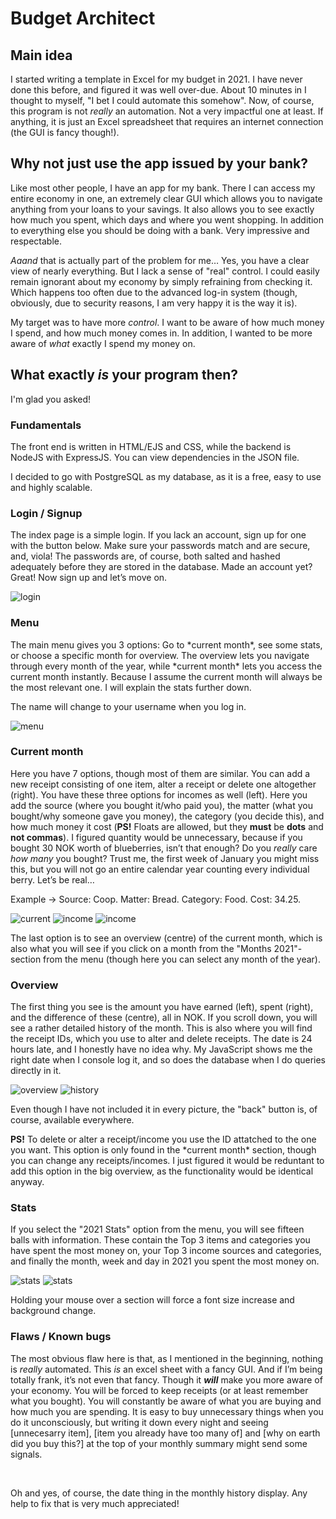# Budget Architect

## Main idea

I started writing a template in Excel for my budget in 2021. I have never done this before, and figured it was well over-due. About 10 minutes in I thought to myself, "I bet I could automate this somehow". Now, of course, this program is not *really* an automation. Not a very impactful one at least. If anything, it is just an Excel spreadsheet that requires an internet connection (the GUI is fancy though!).

## Why not just use the app issued by your bank?

Like most other people, I have an app for my bank. There I can access my entire economy in one, an extremely clear GUI which allows you to navigate anything from your loans to your savings. It also allows you to see exactly how much you spent, which days and where you went shopping. In addition to everything else you should be doing with a bank. Very impressive and respectable.

*Aaand* that is actually part of the problem for me… Yes, you have a clear view of nearly everything. But I lack a sense of "real" control. I could easily remain ignorant about my economy by simply refraining from checking it. Which happens too often due to the advanced log-in system (though, obviously, due to security reasons, I am very happy it is the way it is).

My target was to have more *control*. I want to be aware of how much money I spend, and how much money comes in. In addition, I wanted to be more aware of *what* exactly I spend my money on.

## What exactly *is* your program then?

I'm glad you asked!

### Fundamentals

The front end is written in HTML/EJS and CSS, while the backend is NodeJS with ExpressJS. You can view dependencies in the JSON file.

I decided to go with PostgreSQL as my database, as it is a free, easy to use and highly scalable.

### Login / Signup

The index page is a simple login. If you lack an account, sign up for one with the button below. Make sure your passwords match and are secure, and, viola! The passwords are, of course, both salted and hashed adequately before they are stored in the database. Made an account yet? Great! Now sign up and let’s move on.

![login](/Images/login.jpg)

### Menu

The main menu gives you 3 options: Go to \*current month*, see some stats, or choose a specific month for overview. The overview lets you navigate through every month of the year, while \*current month* lets you access the current month instantly. Because I assume the current month will always be the most relevant one. I will explain the stats further down.

The name will change to your username when you log in.

![menu](/Images/menu.jpg)

### Current month

Here you have 7 options, though most of them are similar. You can add a new receipt consisting of one item, alter a receipt or delete one altogether (right). You have these three options for incomes as well (left). Here you add the source (where you bought it/who paid you), the matter (what you bought/why someone gave you money), the category (you decide this), and how much money it cost (**PS!** Floats are allowed, but they **must** be **dots** and **not commas**). I figured quantity would be unnecessary, because if you bought 30 NOK worth of blueberries, isn’t that enough? Do you *really* care *how many* you bought? Trust me, the first week of January you might miss this, but you will not go an entire calendar year counting every individual berry. Let’s be real…

Example → Source: Coop. Matter: Bread. Category: Food. Cost: 34.25.

![current](/Images/current.jpg)
![income](/Images/income.jpg)
![income](/Images/receipt.jpg)

The last option is to see an overview (centre) of the current month, which is also what you will see if you click on a month from the "Months 2021"-section from the menu (though here you can select any month of the year).

### Overview

The first thing you see is the amount you have earned (left), spent (right), and the difference of these (centre), all in NOK. If you scroll down, you will see a rather detailed history of the month. This is also where you will find the receipt IDs, which you use to alter and delete receipts. The date is 24 hours late, and I honestly have no idea why. My JavaScript shows me the right date when I console log it, and so does the database when I do queries directly in it.

![overview](/Images/overview.jpg)
![history](/Images/history.jpg)

Even though I have not included it in every picture, the "back" button is, of course, available everywhere.

**PS!** To delete or alter a receipt/income you use the ID attatched to the one you want. This option is only found in the \*current month* section, though you can change any receipts/incomes. I just figured it would be reduntant to add this option in the big overview, as the functionality would be identical anyway.

### Stats

If you select the "2021 Stats" option from the menu, you will see fifteen balls with information. These contain the Top 3 items and categories you have spent the most money on, your Top 3 income sources and categories, and finally the month, week and day in 2021 you spent the most money on.

![stats](Images/stats1.jpg)
![stats](Images/stats2.jpg)

Holding your mouse over a section will force a font size increase and background change.

### Flaws / Known bugs

The most obvious flaw here is that, as I mentioned in the beginning, nothing is *really* automated. This *is* an excel sheet with a fancy GUI. And if I’m being totally frank, it’s not even that fancy. Though it **_will_** make you more aware of your economy. You will be forced to keep receipts (or at least remember what you bought). You will constantly be aware of what you are buying and how much you are spending. It is easy to buy unnecessary things when you do it unconsciously, but writing it down every night and seeing [unnecesarry item], [item you already have too many of] and [why on earth did you buy this?] at the top of your monthly summary might send some signals.

<br>

Oh and yes, of course, the date thing in the monthly history display. Any help to fix that is very much appreciated!